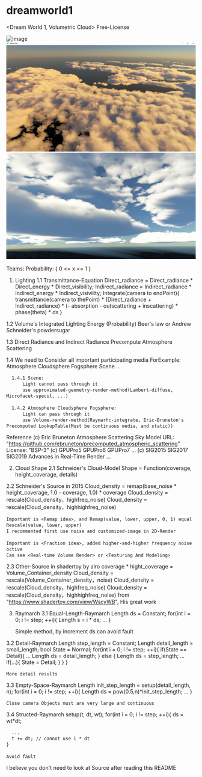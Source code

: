 # dreamworld1
<Dream World 1, Volumetric Cloud>
Free-License

![image](https://github.com/jiutian1137/dreamworld1/blob/master/asset_result/temp.png)
![image](asset_result/temp2.png)
![image](asset_result/temp3.png)


Teams:
Probability: { 0 <= x <= 1 }

1. Lighting
  1.1 Transmittance-Equation
      Direct_radiance = Direct_radiance * Direct_energy * Direct_visibility;
      Indirect_radiance = Indirect_radiance * Indirect_energy * Indirect_visivility;
      Integrate(camera to endPoint){ transmittance(camera to thePoint) * (Direct_radiance + Indirect_radiance) * (- absorption - outscattering + inscattering) * phase(theta) * ds }
  
  1.2 Volume's Integrated Lighting Energy (Probability)
      Beer's law or Andrew Schneider's powdersugar
  
  1.3 Direct Radiance and Indirect Radiance
      Precompute Atmosphere Scattering
      
  1.4 We need to Consider all important participating media
      ForExample: Atmosphere Cloudsphere Fogsphere Scene ...
      
      1.4.1 Scene:
          Light cannot pass through it
          use approximated-geometry-render-method(Lambert-diffuse, Microfacet-specul, ...)
      
      1.4.2 Atmosphere Cloudsphere Fogsphere:
          Light can pass through it
          use Volume-render-method(Raymarhc-integrate, Eric-Bruneton's Precomputed LookupTable(Must be continuous media, and static))
 
  Reference
    (c) Eric Bruneton Atmosphere Scattering Sky Model 
    URL: "https://github.com/ebruneton/precomputed_atmospheric_scattering"
    License: "BSP-3"
    (c) GPUPro5 GPUPro6 GPUPro7 ...
    (c) SIG2015 SIG2017 SIG2019 Advances in Real-Time Render ...

2. Cloud Shape
  2.1 Schneider's Cloud-Model
    Shape = Function(coverage, height_coverage, details)
    
  2.2 Schneider's Source in 2015
    Cloud_density = remap(base_noise * height_coverage, 1.0 - coverage, 1.0) * coverage
    Cloud_density = rescale(Cloud_density，highfreq_noise)
    Cloud_density = rescale(Cloud_density，highhighfreq_noise)
    
    Important is <Remap idea>, and Remap(value, lower, upper, 0, 1) equal Rescale(value, lower, upper)
    I recommented first use noise and customized-image in 2D-Render
    
    Important is <Fraction idea>, added higher-and-higher frequency noise octive
    Can see <Real-time Volume Render> or <Texturing And Modeling>
  
  2.3 Other-Source in shadertoy by alro
    coverage * hight_coverage = Volume_Container_density
    Cloud_density = rescale(Volume_Container_density，noise)
    Cloud_density = rescale(Cloud_density，highfreq_noise)
    Cloud_density = rescale(Cloud_density，highhighfreq_noise)
    from "https://www.shadertoy.com/view/WscyWB", His great work
    
3. Raymarch
  3.1 Equal-Length-Raymarch
    Length ds = Constant;
    for(int i = 0; i != step; ++i){
      Length s = i * ds;
      ...
    }
       
    Simple method, by increment ds can avoid fault
       
  3.2 Detail-Raymarch
    Length step_length = Constant;
    Length detail_length = small_length;
    bool State = Normal;
    for(int i = 0; i != step; ++i){
      if(State == Detail){
        ...
        Length ds = detail_length;
      } else {
        Length ds = step_length;
        ...
        if(...){
          State = Detail;
        }
      }
    }
       
    More detail results
   
  3.3 Empty-Space-Raymarch
    Length init_step_length = setup(detail_length, n);
    for(int i = 0; i != step; ++i){
      Length ds = pow(0.5,n)*init_step_length;
      ...
    }
      
    Close camera Objects must are very large and continuous
   
  3.4 Structed-Raymarch
    setup(t, dt, wt);
    for(int i = 0; i != step; ++i){
      ds = wt*dt;
          
      ...
      t += dt; // cannot use i * dt
    }
       
    Avoid fault
       
       
I believe you don't need to look at Source after reading this README
